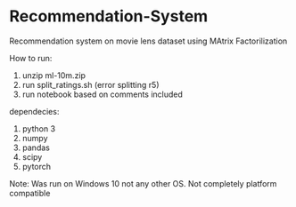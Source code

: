 # Recommendation-System

Recommendation system on movie lens dataset using MAtrix Factorilization

How to run:
1) unzip ml-10m.zip
2) run split_ratings.sh (error splitting r5)
3) run notebook based on comments included

dependecies:
1) python 3
2) numpy
3) pandas
4) scipy
5) pytorch

Note: Was run on Windows 10 not any other OS. Not completely platform compatible 
